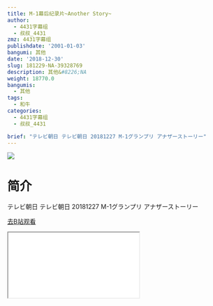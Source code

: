 ```yaml
---
title: M-1幕后纪录片~Another Story~
author:
  - 4431字幕组
  - 叔叔_4431
zmz: 4431字幕组
publishdate: '2001-01-03'
bangumi: 其他
date: '2018-12-30'
slug: 181229-NA-39328769
description: 其他&#8226;NA
weight: 18770.0
bangumis:
  - 其他
tags:
  - 和牛
categories:
  - 4431字幕组
  - 叔叔_4431

brief: "テレビ朝日 テレビ朝日 20181227 M-1グランプリ アナザーストーリー"
---
```

![](https://i.imgur.com/M0is7bn.jpg)
# 简介  
テレビ朝日
テレビ朝日 20181227 M-1グランプリ アナザーストーリー  

[去B站观看](https://www.bilibili.com/video/av39328769/)
<div class ="resp-container"><iframe class="testiframe" src="//player.bilibili.com/player.html?aid=39328769"", scrolling="no", allowfullscreen="true" > </iframe></div> 

